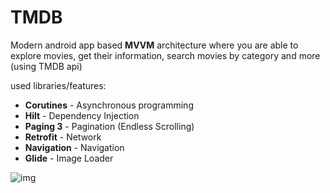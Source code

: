 # TMDB

Modern android app based <b>MVVM</b> architecture where you are able to explore movies, get their information, search movies by category and more (using TMDB api) 

used libraries/features:
* <b>Corutines</b> - Asynchronous programming
* <b>Hilt</b> - Dependency Injection
* <b>Paging 3</b> - Pagination (Endless Scrolling) 
* <b>Retrofit</b> - Network
* <b>Navigation</b> - Navigation
* <b>Glide</b> - Image Loader

![img](demo.gif)
